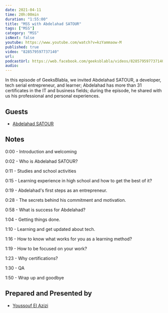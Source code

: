 ```yaml
---
date: 2021-04-11
time: 20h:00min
duration: "1:55:00"
title: "MSS with Abdelahad SATOUR"
tags: ["MSS"]
category: "MSS"
isNext: false
youtube: https://www.youtube.com/watch?v=kzYammaow-M
published: true
video: "828579597737140"
url:
podcastUrl: https://web.facebook.com/geeksblabla/videos/828579597737140
audio:
---
```


In this episode of GeeksBlabla, we invited Abdelahad SATOUR, a developer, tech serial entrepreneur, and learner; Abdelahad has more than 31 certificates in the IT and business fields; during the episode, he shared with us his professional and personal experiences.

## Guests

- [Abdelahad SATOUR](https://www.linkedin.com/in/adsatour/)

## Notes

0:00 - Introduction and welcoming

0:02 - Who is Abdelahad SATOUR?

0:11 - Studies and school activities

0:15 - Learning experience in high school and how to get the best of it?

0:19 - Abdelahad's first steps as an entrepreneur.

0:28 - The secrets behind his commitment and motivation.

0:58 - What is success for Abdelahad?

1:04 - Getting things done.

1:10 - Learning and get updated about tech.

1:16 - How to know what works for you as a learning method?

1:19 - How to be focused on your work?

1:23 - Why certifications?

1:30 - QA

1:50 - Wrap up and goodbye

## Prepared and Presented by

- [Youssouf El Azizi](https://elazizi.com/)
